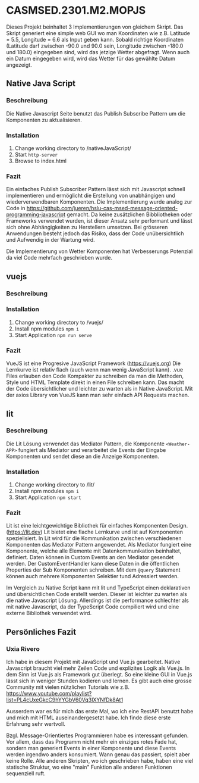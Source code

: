 # CASMSED.2301.M2.MOPJS

Dieses Projekt beinhaltet 3 Implementierungen von gleichem Skript. 
Das Skript generiert eine simple web GUI wo man Koordinaten wie z.B. Latitude = 5.5, Longitude = 6.6 als Input geben kann.
Sobald richtige Koordinaten (Latitude darf zwischen -90.0 und 90.0 sein, Longitude zwischen -180.0 und 180.0) eingegeben sind, wird das jetzige Wetter abgefragt. 
Wenn auch ein Datum eingegeben wird, wird das Wetter für das gewählte Datum angezeigt.

## Native Java Script

### Beschreibung

Die Native Javascript Seite benutzt das Publish Subscribe Pattern um die Komponenten zu aktualisieren.

### Installation

1. Change working directory to /nativeJavaScript/
2. Start `http-server`
3. Browse to index.html

### Fazit

Ein einfaches Publish Subscriber Pattern lässt sich mit Javascript schnell implementieren und ermöglicht die Erstellung von unabhängigen und wiederverwendbaren Komponenten. Die Implementierung wurde analog zur Code in https://github.com/jueren/hslu-cas-msed-message-oriented-programming-javascript gemacht.
Da keine zusätzlichen Bibbliotheken oder Frameworks verwendet wurden, ist dieser Ansatz sehr performant und lässt sich ohne Abhängigkeiten zu Herstellern umsetzen.
Bei grösseren Anwendungen besteht jedoch das Risiko, dass der Code unübersichtlich und Aufwendig in der Wartung wird.

Die Implementierung von Wetter Komponenten hat Verbesserungs Potenzial da viel Code mehrfach geschrieben wurde.

## vuejs

### Beschreibung

### Installation

1. Change working directory to /vuejs/
2. Install npm modules `npm i`
2. Start Application `npm run serve`

### Fazit

VueJS ist eine Progresive JavaScript Framework (https://vuejs.org) Die Lernkurve ist relativ flach (auch wenn man wenig JavaScript kann).
.vue Files erlauben den Code Kompakter zu schreiben da man die Methoden, Style und HTML Template direkt in einen File schreiben kann. Das macht der Code übersichtlicher und leichter zu warten als in Native JavaScript.
Mit der axios Library von VueJS kann man sehr einfach API Requests machen.

## lit

### Beschreibung

Die Lit Lösung verwendet das Mediator Pattern, die Komponente `<Weather-APP>` fungiert als Mediator und verarbeitet die Events der Eingabe Komponenten und sendet diese an die Anzeige Komponenten.

### Installation

1. Change working directory to /lit/
2. Install npm modules `npm i`
3. Start Application `npm start`

### Fazit

Lit ist eine leichtgewichtige Bibliothek für einfaches Komponenten Design. (https://lit.dev)
Lit bietet eine flache Lernkurve und ist auf Komponenten spezielisiert.
In Lit wird für die Kommunikation zwischen verschiedenen Komponenten das Mediator Pattern angewendet. 
Als Mediator fungiert eine Komponente, welche alle Elemente mit Datenkommunikation beinhaltet, definiert. Daten können in Custom Events an den Mediator gesendet werden. Der CustomEventHandler kann diese Daten in die öffentlichen Properties der Sub Komponenten schreiben. Mit dem `@query` Statement können auch mehrere Komponenten Selektier tund Adressiert werden.

Im Vergleich zu Native Script kann mit lit und TypeScript einen deklarativen und übersichtlichen Code erstellt werden. Dieser ist leichter zu warten als die native Javascript Lösung.
Allerdings ist die performance schlechter als mit native Javascript, da der TypeScript Code compiliert wird und eine externe Bibliothek verwendet wird. 

## Persönliches Fazit

### Uxia Rivero

Ich habe in diesem Projekt mit JavaScript und Vue.js gearbeitet. Native Javascript braucht viel mehr Zeilen Code und explizites Logik als Vue.js. In dem Sinn ist Vue.js als Framework gut überlegt. So eine kleine GUI in Vue.js lässt sich in weniger Stunden kodieren und lernen. Es gibt auch eine grosse Community mit vielen nützlichen Tutorials wie z.B. https://www.youtube.com/playlist?list=PL4cUxeGkcC9hYYGbV60Vq3IXYNfDk8At1

Ausserdem war es für mich das erste Mal, wo ich eine RestAPI benutzt habe und mich mit HTML auseinandergesetzt habe. Ich finde diese erste Erfahrung sehr wertvoll.

Bzgl. Message-Orientiertes Programmieren habe es interessant gefunden. Vor allem, dass das Programm nicht mehr ein einziges rotes Fade hat, sondern man generiert Events in einer Komponente und diese Events werden irgendwo anders konsumiert. Wann genau das passiert, spielt aber keine Rolle. Alle anderen Skripten, wo ich geschrieben habe, haben eine viel statische Struktur, wo eine "main" Funktion alle anderen Funktionen sequenziell ruft.